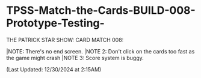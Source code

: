 # TPSS-Match-the-Cards-BUILD-008-Prototype-Testing-

THE PATRICK STAR SHOW: CARD MATCH 008:

|NOTE: There's no end screen. 
|NOTE 2: Don't click on the cards too fast as the game might crash
|NOTE 3: Score system is buggy.


(Last Updated: 12/30/2024 at 2:15AM)
